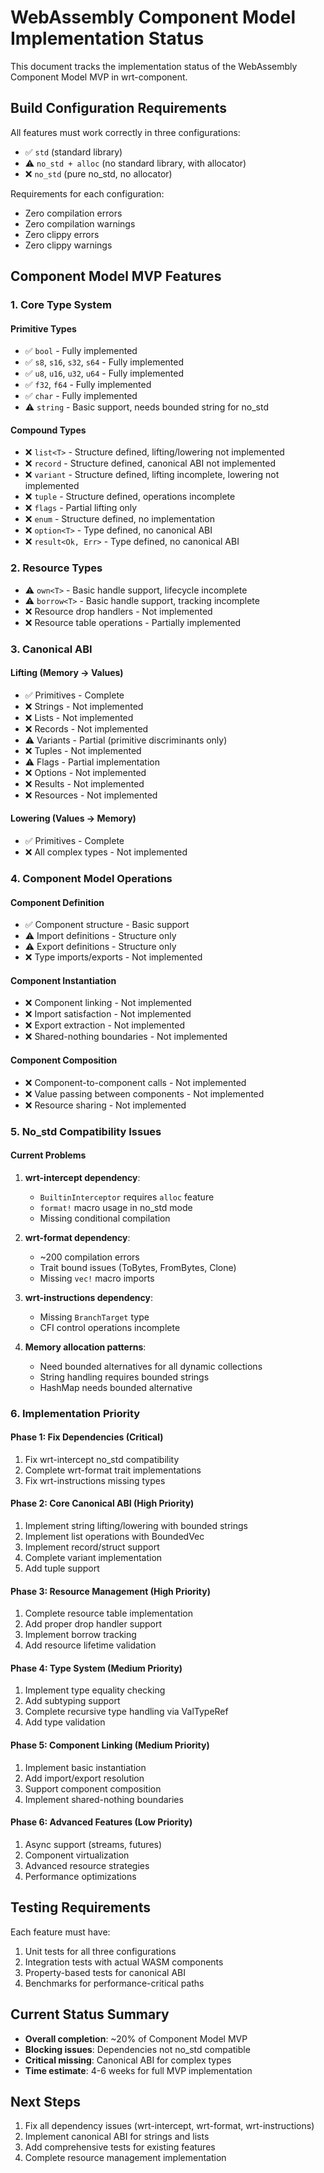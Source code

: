 # WebAssembly Component Model Implementation Status

This document tracks the implementation status of the WebAssembly Component Model MVP in wrt-component.

## Build Configuration Requirements

All features must work correctly in three configurations:
- ✅ `std` (standard library)
- ⚠️ `no_std + alloc` (no standard library, with allocator)
- ❌ `no_std` (pure no_std, no allocator)

Requirements for each configuration:
- Zero compilation errors
- Zero compilation warnings
- Zero clippy errors
- Zero clippy warnings

## Component Model MVP Features

### 1. Core Type System

#### Primitive Types
- ✅ `bool` - Fully implemented
- ✅ `s8`, `s16`, `s32`, `s64` - Fully implemented
- ✅ `u8`, `u16`, `u32`, `u64` - Fully implemented
- ✅ `f32`, `f64` - Fully implemented
- ✅ `char` - Fully implemented
- ⚠️ `string` - Basic support, needs bounded string for no_std

#### Compound Types
- ❌ `list<T>` - Structure defined, lifting/lowering not implemented
- ❌ `record` - Structure defined, canonical ABI not implemented
- ❌ `variant` - Structure defined, lifting incomplete, lowering not implemented
- ❌ `tuple` - Structure defined, operations incomplete
- ❌ `flags` - Partial lifting only
- ❌ `enum` - Structure defined, no implementation
- ❌ `option<T>` - Type defined, no canonical ABI
- ❌ `result<Ok, Err>` - Type defined, no canonical ABI

### 2. Resource Types
- ⚠️ `own<T>` - Basic handle support, lifecycle incomplete
- ⚠️ `borrow<T>` - Basic handle support, tracking incomplete
- ❌ Resource drop handlers - Not implemented
- ❌ Resource table operations - Partially implemented

### 3. Canonical ABI

#### Lifting (Memory → Values)
- ✅ Primitives - Complete
- ❌ Strings - Not implemented
- ❌ Lists - Not implemented
- ❌ Records - Not implemented
- ⚠️ Variants - Partial (primitive discriminants only)
- ❌ Tuples - Not implemented
- ⚠️ Flags - Partial implementation
- ❌ Options - Not implemented
- ❌ Results - Not implemented
- ❌ Resources - Not implemented

#### Lowering (Values → Memory)
- ✅ Primitives - Complete
- ❌ All complex types - Not implemented

### 4. Component Model Operations

#### Component Definition
- ✅ Component structure - Basic support
- ⚠️ Import definitions - Structure only
- ⚠️ Export definitions - Structure only
- ❌ Type imports/exports - Not implemented

#### Component Instantiation
- ❌ Component linking - Not implemented
- ❌ Import satisfaction - Not implemented
- ❌ Export extraction - Not implemented
- ❌ Shared-nothing boundaries - Not implemented

#### Component Composition
- ❌ Component-to-component calls - Not implemented
- ❌ Value passing between components - Not implemented
- ❌ Resource sharing - Not implemented

### 5. No_std Compatibility Issues

#### Current Problems
1. **wrt-intercept dependency**:
   - `BuiltinInterceptor` requires `alloc` feature
   - `format!` macro usage in no_std mode
   - Missing conditional compilation

2. **wrt-format dependency**:
   - ~200 compilation errors
   - Trait bound issues (ToBytes, FromBytes, Clone)
   - Missing `vec!` macro imports

3. **wrt-instructions dependency**:
   - Missing `BranchTarget` type
   - CFI control operations incomplete

4. **Memory allocation patterns**:
   - Need bounded alternatives for all dynamic collections
   - String handling requires bounded strings
   - HashMap needs bounded alternative

### 6. Implementation Priority

#### Phase 1: Fix Dependencies (Critical)
1. Fix wrt-intercept no_std compatibility
2. Complete wrt-format trait implementations
3. Fix wrt-instructions missing types

#### Phase 2: Core Canonical ABI (High Priority)
1. Implement string lifting/lowering with bounded strings
2. Implement list operations with BoundedVec
3. Implement record/struct support
4. Complete variant implementation
5. Add tuple support

#### Phase 3: Resource Management (High Priority)
1. Complete resource table implementation
2. Add proper drop handler support
3. Implement borrow tracking
4. Add resource lifetime validation

#### Phase 4: Type System (Medium Priority)
1. Implement type equality checking
2. Add subtyping support
3. Complete recursive type handling via ValTypeRef
4. Add type validation

#### Phase 5: Component Linking (Medium Priority)
1. Implement basic instantiation
2. Add import/export resolution
3. Support component composition
4. Implement shared-nothing boundaries

#### Phase 6: Advanced Features (Low Priority)
1. Async support (streams, futures)
2. Component virtualization
3. Advanced resource strategies
4. Performance optimizations

## Testing Requirements

Each feature must have:
1. Unit tests for all three configurations
2. Integration tests with actual WASM components
3. Property-based tests for canonical ABI
4. Benchmarks for performance-critical paths

## Current Status Summary

- **Overall completion**: ~20% of Component Model MVP
- **Blocking issues**: Dependencies not no_std compatible
- **Critical missing**: Canonical ABI for complex types
- **Time estimate**: 4-6 weeks for full MVP implementation

## Next Steps

1. Fix all dependency issues (wrt-intercept, wrt-format, wrt-instructions)
2. Implement canonical ABI for strings and lists
3. Add comprehensive tests for existing features
4. Complete resource management implementation